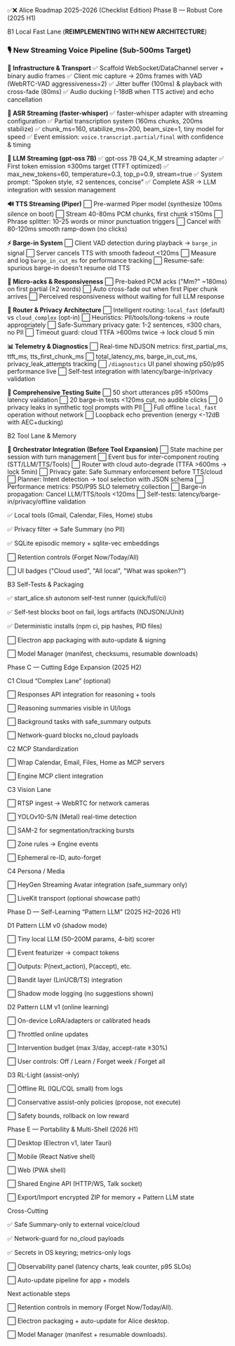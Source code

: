 ✅❌ Alice Roadmap 2025–2026 (Checklist Edition)
Phase B — Robust Core (2025 H1)

B1 Local Fast Lane (**REIMPLEMENTING WITH NEW ARCHITECTURE**)

### **🎙️ New Streaming Voice Pipeline (Sub-500ms Target)**

**📁 Infrastructure & Transport**
✅ Scaffold WebSocket/DataChannel server + binary audio frames
✅ Client mic capture → 20ms frames with VAD (WebRTC-VAD aggressiveness=2)
✅ Jitter buffer (100ms) & playback with cross-fade (80ms)
✅ Audio ducking (-18dB when TTS active) and echo cancellation

**🎯 ASR Streaming (faster-whisper)**
✅ faster-whisper adapter with streaming configuration
✅ Partial transcription system (160ms chunks, 200ms stabilize)
✅ chunk_ms=160, stabilize_ms=200, beam_size=1, tiny model for speed
✅ Event emission: `voice.transcript.partial/final` with confidence & timing

**🧠 LLM Streaming (gpt-oss 7B)**
✅ gpt-oss 7B Q4_K_M streaming adapter 
✅ First token emission ≤300ms target (TTFT optimized)
✅ max_new_tokens=60, temperature=0.3, top_p=0.9, stream=true
✅ System prompt: "Spoken style, ≤2 sentences, concise"
✅ Complete ASR → LLM integration with session management

**🔊 TTS Streaming (Piper)**
⬜ Pre-warmed Piper model (synthesize 100ms silence on boot)
⬜ Stream 40-80ms PCM chunks, first chunk ≤150ms
⬜ Phrase splitter: 10-25 words or minor punctuation triggers
⬜ Cancel with 80-120ms smooth ramp-down (no clicks)

**⚡ Barge-in System**
⬜ Client VAD detection during playback → `barge_in` signal
⬜ Server cancels TTS with smooth fadeout <120ms
⬜ Measure and log `barge_in_cut_ms` for performance tracking
⬜ Resume-safe: spurious barge-in doesn't resume old TTS

**🎵 Micro-acks & Responsiveness**
⬜ Pre-baked PCM acks ("Mm?" ~180ms) on first partial (≥2 words)
⬜ Auto cross-fade out when first Piper chunk arrives
⬜ Perceived responsiveness without waiting for full LLM response

**🧭 Router & Privacy Architecture**
⬜ Intelligent routing: `local_fast` (default) vs `cloud_complex` (opt-in)
⬜ Heuristics: PII/tools/long-tokens → route appropriately
⬜ Safe-Summary privacy gate: 1-2 sentences, ≤300 chars, no PII
⬜ Timeout guard: cloud TTFA >600ms twice → lock cloud 5 min

**📊 Telemetry & Diagnostics**
⬜ Real-time NDJSON metrics: first_partial_ms, ttft_ms, tts_first_chunk_ms
⬜ total_latency_ms, barge_in_cut_ms, privacy_leak_attempts tracking
⬜ `/diagnostics` UI panel showing p50/p95 performance live
⬜ Self-test integration with latency/barge-in/privacy validation

**🧪 Comprehensive Testing Suite**
⬜ 50 short utterances p95 ≤500ms latency validation
⬜ 20 barge-in tests <120ms cut, no audible clicks
⬜ 0 privacy leaks in synthetic tool prompts with PII
⬜ Full offline `local_fast` operation without network
⬜ Loopback echo prevention (energy <-12dB with AEC+ducking)

B2 Tool Lane & Memory

**🎯 Orchestrator Integration (Before Tool Expansion)**
⬜ State machine per session with turn management
⬜ Event bus for inter-component routing (STT/LLM/TTS/Tools)
⬜ Router with cloud auto-degrade (TTFA >600ms → lock 5min)
⬜ Privacy gate: Safe Summary enforcement before TTS/cloud
⬜ Planner: Intent detection → tool selection with JSON schema
⬜ Performance metrics: P50/P95 SLO telemetry collection
⬜ Barge-in propagation: Cancel LLM/TTS/tools <120ms
⬜ Self-tests: latency/barge-in/privacy/offline validation

✅ Local tools (Gmail, Calendar, Files, Home) stubs

✅ Privacy filter → Safe Summary (no PII)

✅ SQLite episodic memory + sqlite-vec embeddings

⬜ Retention controls (Forget Now/Today/All)

⬜ UI badges ("Cloud used", "All local", "What was spoken?")

B3 Self-Tests & Packaging

✅ start_alice.sh autonom self-test runner (quick/full/ci)

✅ Self-test blocks boot on fail, logs artifacts (NDJSON/JUnit)

✅ Deterministic installs (npm ci, pip hashes, PID files)

⬜ Electron app packaging with auto-update & signing

⬜ Model Manager (manifest, checksums, resumable downloads)

Phase C — Cutting Edge Expansion (2025 H2)

C1 Cloud “Complex Lane” (optional)

⬜ Responses API integration for reasoning + tools

⬜ Reasoning summaries visible in UI/logs

⬜ Background tasks with safe_summary outputs

⬜ Network-guard blocks no_cloud payloads

C2 MCP Standardization

⬜ Wrap Calendar, Email, Files, Home as MCP servers

⬜ Engine MCP client integration

C3 Vision Lane

⬜ RTSP ingest → WebRTC for network cameras

⬜ YOLOv10-S/N (Metal) real-time detection

⬜ SAM-2 for segmentation/tracking bursts

⬜ Zone rules → Engine events

⬜ Ephemeral re-ID, auto-forget

C4 Persona / Media

⬜ HeyGen Streaming Avatar integration (safe_summary only)

⬜ LiveKit transport (optional showcase path)

Phase D — Self-Learning “Pattern LLM” (2025 H2–2026 H1)

D1 Pattern LLM v0 (shadow mode)

⬜ Tiny local LLM (50–200M params, 4-bit) scorer

⬜ Event featurizer → compact tokens

⬜ Outputs: P(next_action), P(accept), etc.

⬜ Bandit layer (LinUCB/TS) integration

⬜ Shadow mode logging (no suggestions shown)

D2 Pattern LLM v1 (online learning)

⬜ On-device LoRA/adapters or calibrated heads

⬜ Throttled online updates

⬜ Intervention budget (max 3/day, accept-rate ≥30%)

⬜ User controls: Off / Learn / Forget week / Forget all

D3 RL-Light (assist-only)

⬜ Offline RL (IQL/CQL small) from logs

⬜ Conservative assist-only policies (propose, not execute)

⬜ Safety bounds, rollback on low reward

Phase E — Portability & Multi-Shell (2026 H1)

⬜ Desktop (Electron v1, later Tauri)

⬜ Mobile (React Native shell)

⬜ Web (PWA shell)

⬜ Shared Engine API (HTTP/WS, Talk socket)

⬜ Export/Import encrypted ZIP for memory + Pattern LLM state

Cross-Cutting

✅ Safe Summary-only to external voice/cloud

✅ Network-guard for no_cloud payloads

✅ Secrets in OS keyring; metrics-only logs

⬜ Observability panel (latency charts, leak counter, p95 SLOs)

⬜ Auto-update pipeline for app + models

Next actionable steps

⬜ Retention controls in memory (Forget Now/Today/All).

⬜ Electron packaging + auto-update for Alice desktop.

⬜ Model Manager (manifest + resumable downloads).